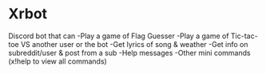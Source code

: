 # Xrbot
Discord bot that can 
-Play a game of Flag Guesser 
-Play a game of Tic-tac-toe VS another user or the bot 
-Get lyrics of song & weather 
-Get info on subreddit/user & post from a sub 
-Help messages 
-Other mini commands 
(x!help to view all commands)
